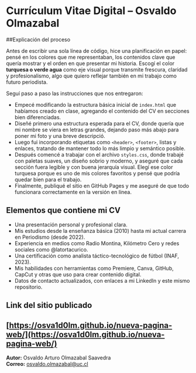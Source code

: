 # Currículum Vitae Digital – Osvaldo Olmazabal

##Explicación del proceso

Antes de escribir una sola línea de código, hice una planificación en papel: pensé en los colores que me representaban, los contenidos clave que quería mostrar y el orden en que presentar mi historia. Escogí el color **turquesa o verde agua** como eje visual porque transmite frescura, claridad y profesionalismo, algo que quiero reflejar también en mi trabajo como futuro periodista.

Seguí paso a paso las instrucciones que nos entregaron:
- Empecé modificando la estructura básica inicial de `index.html` que habíamos creado en clase, agregando el contenido del CV en secciones bien diferenciadas.
- Diseñé primero una estructura esperada para el CV, donde quería que mi nombre se viera en letras grandes, dejando paso más abajo para poner mi foto y una breve descripció.
- Luego fui incorporando etiquetas como `<header>`, `<footer>`, listas y enlaces, tratando de mantener todo lo más limpio y semántico posible.
- Después comencé a trabajar con el archivo `styles.css`, donde trabajé con paletas suaves, un diseño sobrio y moderno, y aseguré que cada sección fuera legible y con buena jerarquía visual. Elegí ese color turquesa porque es uno de mis colores favoritos y pensé que podría quedar bien para el trabajo.
- Finalmente, publiqué el sitio en GitHub Pages y me aseguré de que todo funcionara correctamente en la versión en línea.

## Elementos que contiene mi CV

- Una presentación personal y profesional clara.
- Mis estudios desde la enseñanza básica (2010) hasta mi actual carrera en Periodismo (desde 2022).
- Experiencia en medios como Radio Montina, Kilómetro Cero y redes sociales como @latortacurico.
- Una certificación como analista táctico-tecnológico de fútbol (INAF, 2023).
- Mis habilidades con herramientas como Premiere, Canva, GitHub, CapCut y otras que uso para crear contenido digital.
- Datos de contacto actualizados, con enlaces a mi LinkedIn y este mismo repositorio.

## Link del sitio publicado

[https://osva1d0lm.github.io/nueva-pagina-web/](https://osva1d0lm.github.io/nueva-pagina-web/)
---
**Autor:** Osvaldo Arturo Olmazabal Saavedra  
**Correo:** osvaldo.olmazabal@uc.cl  
